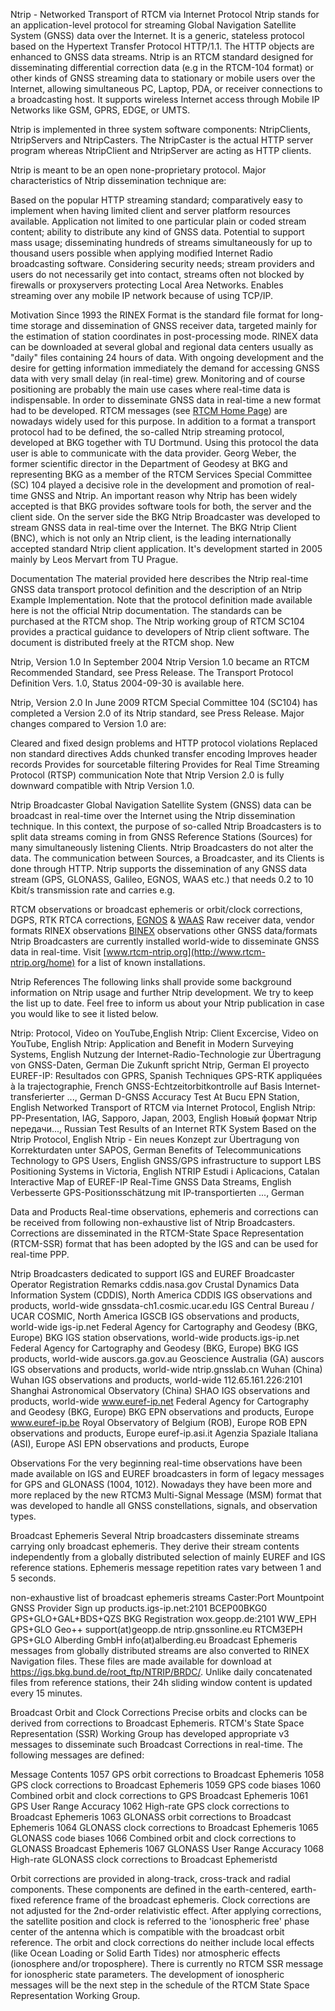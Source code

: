 Ntrip - Networked Transport of RTCM via Internet Protocol
Ntrip stands for an application-level protocol for streaming Global Navigation Satellite System (GNSS) data over the Internet.
It is a generic, stateless protocol based on the Hypertext Transfer Protocol HTTP/1.1. The HTTP objects are enhanced to GNSS data streams. Ntrip is an RTCM standard designed for disseminating differential correction data (e.g in the RTCM-104 format) or other kinds of GNSS streaming data to stationary or mobile users over the Internet, allowing simultaneous PC, Laptop, PDA, or receiver connections to a broadcasting host. It supports wireless Internet access through Mobile IP Networks like GSM, GPRS, EDGE, or UMTS.

Ntrip is implemented in three system software components: NtripClients, NtripServers and NtripCasters. The NtripCaster is the actual HTTP server program whereas NtripClient and NtripServer are acting as HTTP clients.

Ntrip is meant to be an open none-proprietary protocol. Major characteristics of Ntrip dissemination technique are:

Based on the popular HTTP streaming standard; comparatively easy to implement when having limited client and server platform resources available.
Application not limited to one particular plain or coded stream content; ability to distribute any kind of GNSS data.
Potential to support mass usage; disseminating hundreds of streams simultaneously for up to thousand users possible when applying modified Internet Radio broadcasting software.
Considering security needs; stream providers and users do not necessarily get into contact, streams often not blocked by firewalls or proxyservers protecting Local Area Networks.
Enables streaming over any mobile IP network because of using TCP/IP.

Motivation
Since 1993 the RINEX Format is the standard file format for long-time storage and dissemination of GNSS receiver data, targeted mainly for the estimation of station coordinates in post-processing mode. RINEX data can be downloaded at several global and regional data centers usually as "daily" files containing 24 hours of data.
With ongoing development and the desire for getting information immediately the demand for accessing GNSS data with very small delay (in real-time) grew. Monitoring and of course positioning are probably the main use cases where real-time data is indispensable.
In order to disseminate GNSS data in real-time a new format had to be developed. RTCM messages (see [RTCM Home Page](http://www.rtcm.org/)) are nowadays widely used for this purpose. In addition to a format a transport protocol had to be defined, the so-called Ntrip streaming protocol, developed at BKG together with TU Dortmund. Using this protocol the data user is able to communicate with the data provider. Georg Weber, the former scientific director in the Department of Geodesy at BKG and representing BKG as a member of the RTCM Services Special Committee (SC) 104 played a decisive role in the development and promotion of real-time GNSS and Ntrip.
An important reason why Ntrip has been widely accepted is that BKG provides software tools for both, the server and the client side. On the server side the BKG Ntrip Broadcaster was developed to stream GNSS data in real-time over the Internet. The BKG Ntrip Client (BNC), which is not only an Ntrip client, is the leading internationally accepted standard Ntrip client application. It's development started in 2005 mainly by Leos Mervart from TU Prague.


Documentation
The material provided here describes the Ntrip real-time GNSS data transport protocol definition and the description of an Ntrip Example Implementation. Note that the protocol definition made available here is not the official Ntrip documentation. The standards can be purchased at the RTCM shop.
The Ntrip working group of RTCM SC104 provides a practical guidance to developers of Ntrip client software. The document is distributed freely at the RTCM shop. New

Ntrip, Version 1.0
In September 2004 Ntrip Version 1.0 became an RTCM Recommended Standard, see Press Release. The Transport Protocol Definition Vers. 1.0, Status 2004-09-30 is available here.

Ntrip, Version 2.0
In June 2009 RTCM Special Committee 104 (SC104) has completed a Version 2.0 of its Ntrip standard, see Press Release. Major changes compared to Version 1.0 are:

Cleared and fixed design problems and HTTP protocol violations
Replaced non standard directives
Adds chunked transfer encoding
Improves header records
Provides for sourcetable filtering
Provides for Real Time Streaming Protocol (RTSP) communication
Note that Ntrip Version 2.0 is fully downward compatible with Ntrip Version 1.0.

Ntrip Broadcaster
Global Navigation Satellite System (GNSS) data can be broadcast in real-time over the Internet using the Ntrip dissemination technique. In this context, the purpose of so-called Ntrip Broadcasters is to split data streams coming in from GNSS Reference Stations (Sources) for many simultaneously listening Clients. Ntrip Broadcasters do not alter the data. The communication between Sources, a Broadcaster, and its Clients is done through HTTP. Ntrip supports the dissemination of any GNSS data stream (GPS, GLONASS, Galileo, EGNOS, WAAS etc.) that needs 0.2 to 10 Kbit/s transmission rate and carries e.g.

RTCM observations or broadcast ephemeris or orbit/clock corrections, DGPS, RTK
RTCA corrections, [EGNOS](http://www.egnos-pro.esa.int/) & [WAAS](https://www.faa.gov/about/office_org/headquarters_offices/ato/service_units/techops/navservices/gnss/waas/)
Raw receiver data, vendor formats
RINEX observations
[BINEX](https://binex.unavco.org/binex.html) observations
other GNSS data/formats
Ntrip Broadcasters are currently installed world-wide to disseminate GNSS data in real-time. Visit [www.rtcm-ntrip.org](http://www.rtcm-ntrip.org/home) for a list of known installations.



Ntrip References
The following links shall provide some background information on Ntrip usage and further Ntrip development. We try to keep the list up to date. Feel free to inform us about your Ntrip publication in case you would like to see it listed below.

Ntrip: Protocol, Video on YouTube,English
Ntrip: Client Excercise, Video on YouTube, English
Ntrip: Application and Benefit in Modern Surveying Systems, English
Nutzung der Internet-Radio-Technologie zur Übertragung von GNSS-Daten, German
Die Zukunft spricht Ntrip, German
El proyecto EUREF-IP: Resultados con GPRS, Spanish
Techniques GPS-RTK appliquées à la trajectographie, French
GNSS-Echtzeitorbitkontrolle auf Basis Internet-transferierter ..., German
D-GNSS Accuracy Test At Bucu EPN Station, English
Networked Transport of RTCM via Internet Protocol, English
Ntrip: PP-Presentation, IAG, Sapporo, Japan, 2003, English
Новый формат Ntrip передачи..., Russian
Test Results of an Internet RTK System Based on the Ntrip Protocol, English
Ntrip - Ein neues Konzept zur Übertragung von Korrekturdaten unter SAPOS, German
Benefits of Telecommunications Technology to GPS Users, English
GNSS/GPS infrastructure to support LBS Positioning Systems in Victoria, English
NTRIP Estudi i Aplicacions, Catalan
Interactive Map of EUREF-IP Real-Time GNSS Data Streams, English
Verbesserte GPS-Positionsschätzung mit IP-transportierten ..., German


Data and Products
Real-time observations, ephemeris and corrections can be received from following non-exhaustive list of Ntrip Broadcasters. Corrections are disseminated in the RTCM-State Space Representation (RTCM-SSR) format that has been adopted by the IGS and can be used for real-time PPP.

Ntrip Broadcasters dedicated to support IGS and EUREF
Broadcaster	Operator	Registration	Remarks
cddis.nasa.gov	Crustal Dynamics Data Information System (CDDIS), North America	CDDIS	IGS observations and products, world-wide
gnssdata-ch1.cosmic.ucar.edu	IGS Central Bureau / UCAR COSMIC, North America	IGSCB	IGS observations and products, world-wide
igs-ip.net	Federal Agency for Cartography and Geodesy (BKG, Europe)	BKG	IGS station observations, world-wide
products.igs-ip.net	Federal Agency for Cartography and Geodesy (BKG, Europe)	BKG	IGS products, world-wide
auscors.ga.gov.au	Geoscience Australia (GA)	auscors	IGS observations and products, world-wide
ntrip.gnsslab.cn	Wuhan (China)	Wuhan	IGS observations and products, world-wide
112.65.161.226:2101	Shanghai Astronomical Observatory (China)	SHAO	IGS observations and products, world-wide
www.euref-ip.net	Federal Agency for Cartography and Geodesy (BKG, Europe)	BKG	EPN observations and products, Europe
www.euref-ip.be	Royal Observatory of Belgium (ROB), Europe	ROB	EPN observations and products, Europe
euref-ip.asi.it	Agenzia Spaziale Italiana (ASI), Europe	ASI	EPN observations and products, Europe

Observations
For the very beginning real-time observations have been made available on IGS and EUREF broadcasters in form of legacy messages for GPS and GLONASS (1004, 1012). Nowadays they have been more and more replaced by the new RTCM3 Multi-Signal Message (MSM) format that was developed to handle all GNSS constellations, signals, and observation types.


Broadcast Ephemeris
Several Ntrip broadcasters disseminate streams carrying only broadcast ephemeris. They derive their stream contents independently from a globally distributed selection of mainly EUREF and IGS reference stations. Ephemeris message repetition rates vary between 1 and 5 seconds.

non-exhaustive list of broadcast ephemeris streams
Caster:Port	Mountpoint	GNSS	Provider	Sign up
products.igs-ip.net:2101	BCEP00BKG0	GPS+GLO+GAL+BDS+QZS	BKG	Registration
wox.geopp.de:2101	WW_EPH	GPS+GLO	Geo++	support(at)geopp.de
ntrip.gnssonline.eu	RTCM3EPH	GPS+GLO	Alberding GmbH	info(at)alberding.eu
Broadcast Ephemeris messages from globally distributed streams are also converted to RINEX Navigation files. These files are made available for download at https://igs.bkg.bund.de/root_ftp/NTRIP/BRDC/. Unlike daily concatenated files from reference stations, their 24h sliding window content is updated every 15 minutes.



Broadcast Orbit and Clock Corrections
Precise orbits and clocks can be derived from corrections to Broadcast Ephemeris. RTCM's State Space Representation (SSR) Working Group has developed appropriate v3 messages to disseminate such Broadcast Corrections in real-time. The following messages are defined:

Message	Contents
1057	GPS orbit corrections to Broadcast Ephemeris
1058	GPS clock corrections to Broadcast Ephemeris
1059	GPS code biases
1060	Combined orbit and clock corrections to GPS Broadcast Ephemeris
1061	GPS User Range Accuracy
1062	High-rate GPS clock corrections to Broadcast Ephemeris
1063	GLONASS orbit corrections to Broadcast Ephemeris
1064	GLONASS clock corrections to Broadcast Ephemeris
1065	GLONASS code biases
1066	Combined orbit and clock corrections to GLONASS Broadcast Ephemeris
1067	GLONASS User Range Accuracy
1068	High-rate GLONASS clock corrections to Broadcast Ephemeristd

Orbit corrections are provided in along-track, cross-track and radial components. These components are defined in the earth-centered, earth-fixed reference frame of the broadcast ephemeris. Clock corrections are not adjusted for the 2nd-order relativistic effect. After applying corrections, the satellite position and clock is referred to the 'ionospheric free' phase center of the antenna which is compatible with the broadcast orbit reference. The orbit and clock corrections do neither include local effects (like Ocean Loading or Solid Earth Tides) nor atmospheric effects (ionosphere and/or troposphere). There is currently no RTCM SSR message for ionospheric state parameters. The development of ionospheric messages will be the next step in the schedule of the RTCM State Space Representation Working Group.